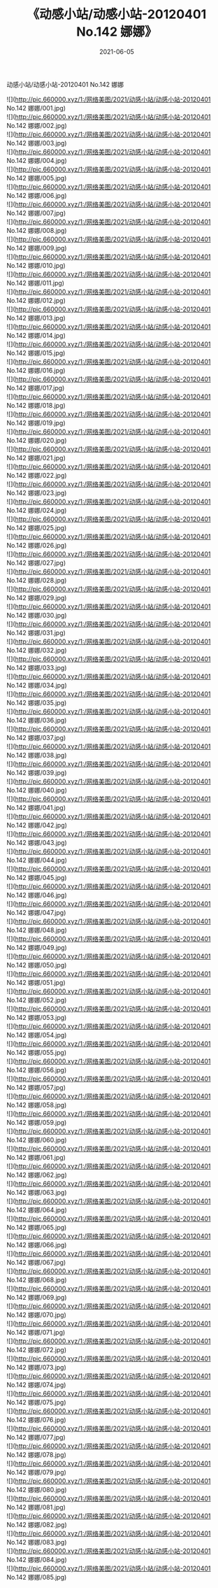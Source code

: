 ﻿---
layout: post
title:  《动感小站/动感小站-20120401 No.142 娜娜》
date:   2021-06-05
img: http://pic.660000.xyz/1:/网络美图/2021/动感小站/动感小站-20120401 No.142 娜娜/000.jpg
categories: [美女, 清纯, 唯美]
---

动感小站/动感小站-20120401 No.142 娜娜

 ![](http://pic.660000.xyz/1:/网络美图/2021/动感小站/动感小站-20120401 No.142 娜娜/001.jpg) <br>![](http://pic.660000.xyz/1:/网络美图/2021/动感小站/动感小站-20120401 No.142 娜娜/002.jpg) <br>![](http://pic.660000.xyz/1:/网络美图/2021/动感小站/动感小站-20120401 No.142 娜娜/003.jpg) <br>![](http://pic.660000.xyz/1:/网络美图/2021/动感小站/动感小站-20120401 No.142 娜娜/004.jpg) <br>![](http://pic.660000.xyz/1:/网络美图/2021/动感小站/动感小站-20120401 No.142 娜娜/005.jpg) <br>![](http://pic.660000.xyz/1:/网络美图/2021/动感小站/动感小站-20120401 No.142 娜娜/006.jpg) <br>![](http://pic.660000.xyz/1:/网络美图/2021/动感小站/动感小站-20120401 No.142 娜娜/007.jpg) <br>![](http://pic.660000.xyz/1:/网络美图/2021/动感小站/动感小站-20120401 No.142 娜娜/008.jpg) <br>![](http://pic.660000.xyz/1:/网络美图/2021/动感小站/动感小站-20120401 No.142 娜娜/009.jpg) <br>![](http://pic.660000.xyz/1:/网络美图/2021/动感小站/动感小站-20120401 No.142 娜娜/010.jpg) <br>![](http://pic.660000.xyz/1:/网络美图/2021/动感小站/动感小站-20120401 No.142 娜娜/011.jpg) <br>![](http://pic.660000.xyz/1:/网络美图/2021/动感小站/动感小站-20120401 No.142 娜娜/012.jpg) <br>![](http://pic.660000.xyz/1:/网络美图/2021/动感小站/动感小站-20120401 No.142 娜娜/013.jpg) <br>![](http://pic.660000.xyz/1:/网络美图/2021/动感小站/动感小站-20120401 No.142 娜娜/014.jpg) <br>![](http://pic.660000.xyz/1:/网络美图/2021/动感小站/动感小站-20120401 No.142 娜娜/015.jpg) <br>![](http://pic.660000.xyz/1:/网络美图/2021/动感小站/动感小站-20120401 No.142 娜娜/016.jpg) <br>![](http://pic.660000.xyz/1:/网络美图/2021/动感小站/动感小站-20120401 No.142 娜娜/017.jpg) <br>![](http://pic.660000.xyz/1:/网络美图/2021/动感小站/动感小站-20120401 No.142 娜娜/018.jpg) <br>![](http://pic.660000.xyz/1:/网络美图/2021/动感小站/动感小站-20120401 No.142 娜娜/019.jpg) <br>![](http://pic.660000.xyz/1:/网络美图/2021/动感小站/动感小站-20120401 No.142 娜娜/020.jpg) <br>![](http://pic.660000.xyz/1:/网络美图/2021/动感小站/动感小站-20120401 No.142 娜娜/021.jpg) <br>![](http://pic.660000.xyz/1:/网络美图/2021/动感小站/动感小站-20120401 No.142 娜娜/022.jpg) <br>![](http://pic.660000.xyz/1:/网络美图/2021/动感小站/动感小站-20120401 No.142 娜娜/023.jpg) <br>![](http://pic.660000.xyz/1:/网络美图/2021/动感小站/动感小站-20120401 No.142 娜娜/024.jpg) <br>![](http://pic.660000.xyz/1:/网络美图/2021/动感小站/动感小站-20120401 No.142 娜娜/025.jpg) <br>![](http://pic.660000.xyz/1:/网络美图/2021/动感小站/动感小站-20120401 No.142 娜娜/026.jpg) <br>![](http://pic.660000.xyz/1:/网络美图/2021/动感小站/动感小站-20120401 No.142 娜娜/027.jpg) <br>![](http://pic.660000.xyz/1:/网络美图/2021/动感小站/动感小站-20120401 No.142 娜娜/028.jpg) <br>![](http://pic.660000.xyz/1:/网络美图/2021/动感小站/动感小站-20120401 No.142 娜娜/029.jpg) <br>![](http://pic.660000.xyz/1:/网络美图/2021/动感小站/动感小站-20120401 No.142 娜娜/030.jpg) <br>![](http://pic.660000.xyz/1:/网络美图/2021/动感小站/动感小站-20120401 No.142 娜娜/031.jpg) <br>![](http://pic.660000.xyz/1:/网络美图/2021/动感小站/动感小站-20120401 No.142 娜娜/032.jpg) <br>![](http://pic.660000.xyz/1:/网络美图/2021/动感小站/动感小站-20120401 No.142 娜娜/033.jpg) <br>![](http://pic.660000.xyz/1:/网络美图/2021/动感小站/动感小站-20120401 No.142 娜娜/034.jpg) <br>![](http://pic.660000.xyz/1:/网络美图/2021/动感小站/动感小站-20120401 No.142 娜娜/035.jpg) <br>![](http://pic.660000.xyz/1:/网络美图/2021/动感小站/动感小站-20120401 No.142 娜娜/036.jpg) <br>![](http://pic.660000.xyz/1:/网络美图/2021/动感小站/动感小站-20120401 No.142 娜娜/037.jpg) <br>![](http://pic.660000.xyz/1:/网络美图/2021/动感小站/动感小站-20120401 No.142 娜娜/038.jpg) <br>![](http://pic.660000.xyz/1:/网络美图/2021/动感小站/动感小站-20120401 No.142 娜娜/039.jpg) <br>![](http://pic.660000.xyz/1:/网络美图/2021/动感小站/动感小站-20120401 No.142 娜娜/040.jpg) <br>![](http://pic.660000.xyz/1:/网络美图/2021/动感小站/动感小站-20120401 No.142 娜娜/041.jpg) <br>![](http://pic.660000.xyz/1:/网络美图/2021/动感小站/动感小站-20120401 No.142 娜娜/042.jpg) <br>![](http://pic.660000.xyz/1:/网络美图/2021/动感小站/动感小站-20120401 No.142 娜娜/043.jpg) <br>![](http://pic.660000.xyz/1:/网络美图/2021/动感小站/动感小站-20120401 No.142 娜娜/044.jpg) <br>![](http://pic.660000.xyz/1:/网络美图/2021/动感小站/动感小站-20120401 No.142 娜娜/045.jpg) <br>![](http://pic.660000.xyz/1:/网络美图/2021/动感小站/动感小站-20120401 No.142 娜娜/046.jpg) <br>![](http://pic.660000.xyz/1:/网络美图/2021/动感小站/动感小站-20120401 No.142 娜娜/047.jpg) <br>![](http://pic.660000.xyz/1:/网络美图/2021/动感小站/动感小站-20120401 No.142 娜娜/048.jpg) <br>![](http://pic.660000.xyz/1:/网络美图/2021/动感小站/动感小站-20120401 No.142 娜娜/049.jpg) <br>![](http://pic.660000.xyz/1:/网络美图/2021/动感小站/动感小站-20120401 No.142 娜娜/050.jpg) <br>![](http://pic.660000.xyz/1:/网络美图/2021/动感小站/动感小站-20120401 No.142 娜娜/051.jpg) <br>![](http://pic.660000.xyz/1:/网络美图/2021/动感小站/动感小站-20120401 No.142 娜娜/052.jpg) <br>![](http://pic.660000.xyz/1:/网络美图/2021/动感小站/动感小站-20120401 No.142 娜娜/053.jpg) <br>![](http://pic.660000.xyz/1:/网络美图/2021/动感小站/动感小站-20120401 No.142 娜娜/054.jpg) <br>![](http://pic.660000.xyz/1:/网络美图/2021/动感小站/动感小站-20120401 No.142 娜娜/055.jpg) <br>![](http://pic.660000.xyz/1:/网络美图/2021/动感小站/动感小站-20120401 No.142 娜娜/056.jpg) <br>![](http://pic.660000.xyz/1:/网络美图/2021/动感小站/动感小站-20120401 No.142 娜娜/057.jpg) <br>![](http://pic.660000.xyz/1:/网络美图/2021/动感小站/动感小站-20120401 No.142 娜娜/058.jpg) <br>![](http://pic.660000.xyz/1:/网络美图/2021/动感小站/动感小站-20120401 No.142 娜娜/059.jpg) <br>![](http://pic.660000.xyz/1:/网络美图/2021/动感小站/动感小站-20120401 No.142 娜娜/060.jpg) <br>![](http://pic.660000.xyz/1:/网络美图/2021/动感小站/动感小站-20120401 No.142 娜娜/061.jpg) <br>![](http://pic.660000.xyz/1:/网络美图/2021/动感小站/动感小站-20120401 No.142 娜娜/062.jpg) <br>![](http://pic.660000.xyz/1:/网络美图/2021/动感小站/动感小站-20120401 No.142 娜娜/063.jpg) <br>![](http://pic.660000.xyz/1:/网络美图/2021/动感小站/动感小站-20120401 No.142 娜娜/064.jpg) <br>![](http://pic.660000.xyz/1:/网络美图/2021/动感小站/动感小站-20120401 No.142 娜娜/065.jpg) <br>![](http://pic.660000.xyz/1:/网络美图/2021/动感小站/动感小站-20120401 No.142 娜娜/066.jpg) <br>![](http://pic.660000.xyz/1:/网络美图/2021/动感小站/动感小站-20120401 No.142 娜娜/067.jpg) <br>![](http://pic.660000.xyz/1:/网络美图/2021/动感小站/动感小站-20120401 No.142 娜娜/068.jpg) <br>![](http://pic.660000.xyz/1:/网络美图/2021/动感小站/动感小站-20120401 No.142 娜娜/069.jpg) <br>![](http://pic.660000.xyz/1:/网络美图/2021/动感小站/动感小站-20120401 No.142 娜娜/070.jpg) <br>![](http://pic.660000.xyz/1:/网络美图/2021/动感小站/动感小站-20120401 No.142 娜娜/071.jpg) <br>![](http://pic.660000.xyz/1:/网络美图/2021/动感小站/动感小站-20120401 No.142 娜娜/072.jpg) <br>![](http://pic.660000.xyz/1:/网络美图/2021/动感小站/动感小站-20120401 No.142 娜娜/073.jpg) <br>![](http://pic.660000.xyz/1:/网络美图/2021/动感小站/动感小站-20120401 No.142 娜娜/074.jpg) <br>![](http://pic.660000.xyz/1:/网络美图/2021/动感小站/动感小站-20120401 No.142 娜娜/075.jpg) <br>![](http://pic.660000.xyz/1:/网络美图/2021/动感小站/动感小站-20120401 No.142 娜娜/076.jpg) <br>![](http://pic.660000.xyz/1:/网络美图/2021/动感小站/动感小站-20120401 No.142 娜娜/077.jpg) <br>![](http://pic.660000.xyz/1:/网络美图/2021/动感小站/动感小站-20120401 No.142 娜娜/078.jpg) <br>![](http://pic.660000.xyz/1:/网络美图/2021/动感小站/动感小站-20120401 No.142 娜娜/079.jpg) <br>![](http://pic.660000.xyz/1:/网络美图/2021/动感小站/动感小站-20120401 No.142 娜娜/080.jpg) <br>![](http://pic.660000.xyz/1:/网络美图/2021/动感小站/动感小站-20120401 No.142 娜娜/081.jpg) <br>![](http://pic.660000.xyz/1:/网络美图/2021/动感小站/动感小站-20120401 No.142 娜娜/082.jpg) <br>![](http://pic.660000.xyz/1:/网络美图/2021/动感小站/动感小站-20120401 No.142 娜娜/083.jpg) <br>![](http://pic.660000.xyz/1:/网络美图/2021/动感小站/动感小站-20120401 No.142 娜娜/084.jpg) <br>![](http://pic.660000.xyz/1:/网络美图/2021/动感小站/动感小站-20120401 No.142 娜娜/085.jpg) <br>